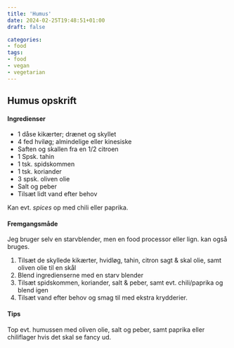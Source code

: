 ```yaml
---
title: 'Humus'
date: 2024-02-25T19:48:51+01:00
draft: false

categories:
- food
tags:
- food
- vegan
- vegetarian
---
```


## Humus opskrift

#### Ingredienser

- 1 dåse kikærter; drænet og skyllet
- 4 fed hviløg; almindelige eller kinesiske
- Saften og skallen fra en 1/2 citroen
- 1 Spsk. tahin
- 1 tsk. spidskommen
- 1 tsk. koriander
- 3 spsk. oliven olie
- Salt og peber
- Tilsæt lidt vand efter behov

Kan evt. *spices* op med chili eller paprika.

#### Fremgangsmåde

Jeg bruger selv en starvblender, men en food processor eller lign. kan også bruges.

1. Tilsæt de skyllede kikærter, hvidløg, tahin, citron sagt & skal olie, samt oliven olie til en skål
2. Blend ingredienserne med en starv blender
3. Tilsæt spidskommen, koriander, salt & peber, samt evt. chili/paprika og blend igen
4. Tilsæt vand efter behov og smag til med ekstra krydderier.

#### Tips

Top evt. humussen med oliven olie, salt og peber, samt paprika eller chiliflager hvis det skal se fancy ud.



